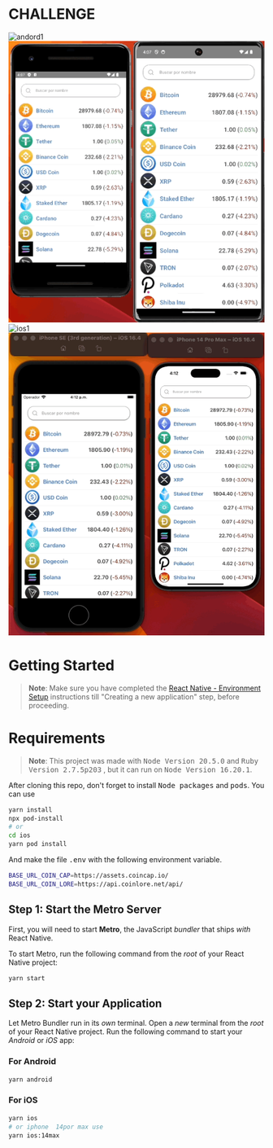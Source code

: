 
# CHALLENGE
![andord1](./src/asset/android1.gif)
![andord2](./src/asset/android2.gif)
![ios1](./src/asset/ios1.gif)
![ios2](./src/asset/ios2.gif)
# Getting Started

>**Note**: Make sure you have completed the [React Native - Environment Setup](https://reactnative.dev/docs/environment-setup) instructions till "Creating a new application" step, before proceeding.

# Requirements
>**Note**: This project was made with <kbd>Node Version 20.5.0</kbd> and <kbd>Ruby Version 2.7.5p203</kbd> , but it can run on <kbd>Node Version 16.20.1</kbd>.

After cloning this repo, don't forget to install <kbd>Node packages</kbd> and <kbd>pods</kbd>. 
You  can use 
```bash
yarn install
npx pod-install
# or
cd ios
yarn pod install 
```

And make the file <kbd>.env</kbd> with the following environment variable.

```bash
BASE_URL_COIN_CAP=https://assets.coincap.io/
BASE_URL_COIN_LORE=https://api.coinlore.net/api/
```

## Step 1: Start the Metro Server

First, you will need to start **Metro**, the JavaScript _bundler_ that ships _with_ React Native.

To start Metro, run the following command from the _root_ of your React Native project:

```bash
yarn start
```

## Step 2: Start your Application

Let Metro Bundler run in its _own_ terminal. Open a _new_ terminal from the _root_ of your React Native project. Run the following command to start your _Android_ or _iOS_ app:

### For Android

```bash
yarn android
```

### For iOS

```bash
yarn ios
# or iphone  14por max use 
yarn ios:14max
```
